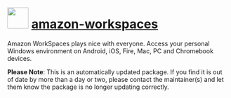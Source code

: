 # <img src="https://cdn.jsdelivr.net/gh/virtualex-itv/chocolatey-packages@7d89ac1ff4fbd6f9dc60afe9dfe95ae0f209144c/icons/amazon-workspaces.png" width="48" height="48"/> [amazon-workspaces](https://community.chocolatey.org/packages/amazon-workspaces)

Amazon WorkSpaces plays nice with everyone. Access your personal Windows environment on Android, iOS, Fire, Mac, PC and Chromebook devices.

**Please Note**: This is an automatically updated package. If you find it is out of date by more than a day or two, please contact the maintainer(s) and let them know the package is no longer updating correctly.
